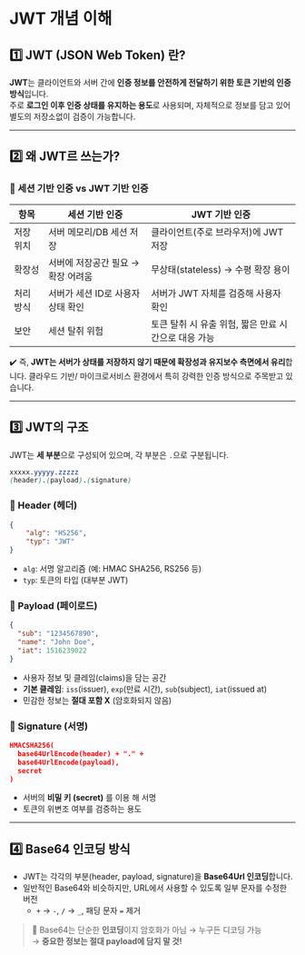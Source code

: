 # JWT 개념 이해
## 1️⃣ JWT (JSON Web Token) 란?
**JWT**는 클라이언트와 서버 간에 **인증 정보를 안전하게 전달하기 위한 토큰 기반의 인증 방식**입니다.  
주로 **로그인 이후 인증 상태를 유지하는 용도**로 사용되며, 자체적으로 정보를 담고 있어 별도의 저장소없이 검증이 가능합니다.

---

## 2️⃣ 왜 JWT르 쓰는가?
### 🔹 세션 기반 인증 vs JWT 기반 인증
|항목|세션 기반 인증|JWT 기반 인증|
|---|---|---|
|저장 위치|서버 메모리/DB 세션 저장|클라이언트(주로 브라우저)에 JWT 저장|
|확장성|서버에 저장공간 필요 → 확장 어려움|무상태(stateless) → 수평 확장 용이|
|처리 방식| 서버가 세션 ID로 사용자 상태 확인|서버가 JWT 자체를 검증해 사용자 확인|
|보안|세션 탈취 위험|토큰 탈취 시 유출 위험, 짧은 만료 시간으로 대응 가능|

✔️ 즉, **JWT는 서버가 상태를 저장하지 않기 때문에 확장성과 유지보수 측면에서 유리**합니다. 클라우드 기반/ 마이크로서비스 환경에서 특히 강력한 인증 방식으로 주목받고 있습니다.

---

## 3️⃣ JWT의 구조
JWT는 **세 부분**으로 구성되어 있으며, 각 부분은 `.`으로 구분됩니다.
```scss
xxxxx.yyyyy.zzzzz  
(header).(payload).(signature)
```

### 🔹 Header (헤더)
```json
{
	"alg": "HS256",
	"typ": "JWT"
}
```
- `alg`: 서명 알고리즘 (예: HMAC SHA256, RS256 등)
- `typ`: 토큰의 타입 (대부분 JWT)

### 🔹 Payload (페이로드)
```json
{
  "sub": "1234567890",
  "name": "John Doe",
  "iat": 1516239022
}
```
- 사용자 정보 및 클레임(claims)을 담는 공간
- **기본 클레임**: `iss`(issuer), `exp`(만료 시간), `sub`(subject), `iat`(issued at)
- 민감한 정보는 **절대 포함 X** (암호화되지 않음)

### 🔹 Signature (서명)
```json
HMACSHA256(
  base64UrlEncode(header) + "." +
  base64UrlEncode(payload),
  secret
)
```
- 서버의 **비밀 키 (secret)** 를 이용 해 서명
- 토큰의 위변조 여부를 검증하는 용도
---

## 4️⃣ Base64 인코딩 방식
- JWT는 각각의 부분(header, payload, signature)을 **Base64Url 인코딩**합니다.
- 일반적인 Base64와 비슷하지만, URL에서 사용할 수 있도록 일부 문자를 수정한 버전
  - `+` → `-`, `/` → `_`, 패딩 문자 `=` 제거

>📌 Base64는 단순한 **인코딩**이지 암호화가 아님 → 누구든 디코딩 가능  
→ **중요한 정보는 절대 payload에 담지 말 것!**